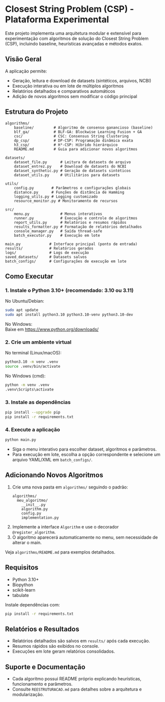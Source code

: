 # Closest String Problem (CSP) - Plataforma Experimental

Este projeto implementa uma arquitetura modular e extensível para experimentação com algoritmos de solução do Closest String Problem (CSP), incluindo baseline, heurísticas avançadas e métodos exatos.

## Visão Geral

A aplicação permite:
- Geração, leitura e download de datasets (sintéticos, arquivos, NCBI)
- Execução interativa ou em lote de múltiplos algoritmos
- Relatórios detalhados e comparativos automáticos
- Adição de novos algoritmos sem modificar o código principal

## Estrutura do Projeto

```
algorithms/
    baseline/         # Algoritmo de consenso ganancioso (baseline)
    blf_ga/           # BLF-GA: Blockwise Learning Fusion + GA
    csc/              # CSC: Consensus String Clustering
    dp_csp/           # DP-CSP: Programação dinâmica exata
    h3_csp/           # H³-CSP: Híbrido hierárquico
    README.md         # Guia para adicionar novos algoritmos

datasets/
    dataset_file.py      # Leitura de datasets de arquivo
    dataset_entrez.py    # Download de datasets do NCBI
    dataset_synthetic.py # Geração de datasets sintéticos
    dataset_utils.py     # Utilitários para datasets

utils/
    config.py        # Parâmetros e configurações globais
    distance.py      # Funções de distância de Hamming
    logging_utils.py # Logging customizado
    resource_monitor.py # Monitoramento de recursos

src/
    menu.py              # Menus interativos
    runner.py            # Execução e controle de algoritmos
    report_utils.py      # Relatórios e resumos rápidos
    results_formatter.py # Formatação de relatórios detalhados
    console_manager.py   # Saída thread-safe
    batch_executor.py    # Execução em lote

main.py             # Interface principal (ponto de entrada)
results/            # Relatórios gerados
logs/               # Logs de execução
saved_datasets/     # Datasets salvos
batch_configs/      # Configurações de execução em lote
```

## Como Executar

### 1. Instale o Python 3.10+ (recomendado: 3.10 ou 3.11)

No Ubuntu/Debian:
```bash
sudo apt update
sudo apt install python3.10 python3.10-venv python3.10-dev
```
No Windows:  
Baixe em https://www.python.org/downloads/

### 2. Crie um ambiente virtual

No terminal (Linux/macOS):
```bash
python3.10 -m venv .venv
source .venv/bin/activate
```
No Windows (cmd):
```cmd
python -m venv .venv
.venv\Scripts\activate
```

### 3. Instale as dependências

```bash
pip install --upgrade pip
pip install -r requirements.txt
```

### 4. Execute a aplicação

```bash
python main.py
```

- Siga o menu interativo para escolher dataset, algoritmos e parâmetros.
- Para execução em lote, escolha a opção correspondente e selecione um arquivo YAML/XML em `batch_configs/`.

## Adicionando Novos Algoritmos

1. Crie uma nova pasta em `algorithms/` seguindo o padrão:
    ```
    algorithms/
      meu_algoritmo/
        __init__.py
        algorithm.py
        config.py
        implementation.py
    ```
2. Implemente a interface `Algorithm` e use o decorador `@register_algorithm`.
3. O algoritmo aparecerá automaticamente no menu, sem necessidade de alterar o main.

Veja `algorithms/README.md` para exemplos detalhados.

## Requisitos

- Python 3.10+
- Biopython
- scikit-learn
- tabulate

Instale dependências com:
```bash
pip install -r requirements.txt
```

## Relatórios e Resultados

- Relatórios detalhados são salvos em `results/` após cada execução.
- Resumos rápidos são exibidos no console.
- Execuções em lote geram relatórios consolidados.

## Suporte e Documentação

- Cada algoritmo possui README próprio explicando heurísticas, funcionamento e parâmetros.
- Consulte `REESTRUTURACAO.md` para detalhes sobre a arquitetura e modularização.
